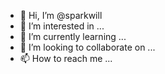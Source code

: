- 👋 Hi, I’m @sparkwill
- 👀 I’m interested in ...
- 🌱 I’m currently learning ...
- 💞️ I’m looking to collaborate on ...
- 📫 How to reach me ...

<!---
sparkwill/sparkwill is a ✨ special ✨ repository because its `README.md` (this file) appears on your GitHub profile.
You can click the Preview link to take a look at your changes.
--->
